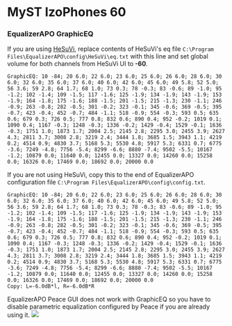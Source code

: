 # MyST IzoPhones 60
### EqualizerAPO GraphicEQ
If you are using [HeSuVi](https://sourceforge.net/projects/hesuvi/), replace contents of HeSuVi's eq file `C:\Program Files\EqualizerAPO\config\HeSuVi\eq.txt` with this line and set global volume for both channels from HeSuVi UI to **-60**.
```
GraphicEQ: 10 -84; 20 6.0; 22 6.0; 23 6.0; 25 6.0; 26 6.0; 28 6.0; 30 6.0; 32 6.0; 35 6.0; 37 6.0; 40 6.0; 42 6.0; 45 6.0; 49 5.8; 52 5.0; 56 3.6; 59 2.8; 64 1.7; 68 1.0; 73 0.3; 78 -0.3; 83 -0.6; 89 -1.0; 95 -1.2; 102 -1.4; 109 -1.5; 117 -1.6; 125 -1.9; 134 -1.9; 143 -1.9; 153 -1.9; 164 -1.8; 175 -1.6; 188 -1.5; 201 -1.5; 215 -1.3; 230 -1.1; 246 -0.9; 263 -0.8; 282 -0.5; 301 -0.2; 323 -0.1; 345 -0.6; 369 -0.5; 395 -0.7; 423 -0.4; 452 -0.7; 484 -1.1; 518 -0.9; 554 -0.3; 593 0.5; 635 0.6; 679 0.3; 726 0.5; 777 0.8; 832 0.6; 890 0.4; 952 -0.2; 1019 0.1; 1090 0.4; 1167 -0.3; 1248 -0.3; 1336 -0.2; 1429 -0.4; 1529 -0.1; 1636 -0.3; 1751 1.0; 1873 1.7; 2004 2.5; 2145 2.8; 2295 3.0; 2455 3.9; 2627 4.3; 2811 3.7; 3008 2.8; 3219 2.4; 3444 1.8; 3685 1.5; 3943 1.1; 4219 0.2; 4514 0.9; 4830 3.7; 5168 5.3; 5530 4.8; 5917 5.3; 6331 0.7; 6775 -3.6; 7249 -4.8; 7756 -5.4; 8299 -6.6; 8880 -7.4; 9502 -5.5; 10167 -1.2; 10879 0.0; 11640 0.0; 12455 0.0; 13327 0.0; 14260 0.0; 15258 0.0; 16326 0.0; 17469 0.0; 18692 0.0; 20000 0.0
```
If you are not using HeSuVi, copy this to the end of EqualizerAPO configuration file `C:\Program Files\EqualizerAPO\config\config.txt`.
```
GraphicEQ: 10 -84; 20 6.0; 22 6.0; 23 6.0; 25 6.0; 26 6.0; 28 6.0; 30 6.0; 32 6.0; 35 6.0; 37 6.0; 40 6.0; 42 6.0; 45 6.0; 49 5.8; 52 5.0; 56 3.6; 59 2.8; 64 1.7; 68 1.0; 73 0.3; 78 -0.3; 83 -0.6; 89 -1.0; 95 -1.2; 102 -1.4; 109 -1.5; 117 -1.6; 125 -1.9; 134 -1.9; 143 -1.9; 153 -1.9; 164 -1.8; 175 -1.6; 188 -1.5; 201 -1.5; 215 -1.3; 230 -1.1; 246 -0.9; 263 -0.8; 282 -0.5; 301 -0.2; 323 -0.1; 345 -0.6; 369 -0.5; 395 -0.7; 423 -0.4; 452 -0.7; 484 -1.1; 518 -0.9; 554 -0.3; 593 0.5; 635 0.6; 679 0.3; 726 0.5; 777 0.8; 832 0.6; 890 0.4; 952 -0.2; 1019 0.1; 1090 0.4; 1167 -0.3; 1248 -0.3; 1336 -0.2; 1429 -0.4; 1529 -0.1; 1636 -0.3; 1751 1.0; 1873 1.7; 2004 2.5; 2145 2.8; 2295 3.0; 2455 3.9; 2627 4.3; 2811 3.7; 3008 2.8; 3219 2.4; 3444 1.8; 3685 1.5; 3943 1.1; 4219 0.2; 4514 0.9; 4830 3.7; 5168 5.3; 5530 4.8; 5917 5.3; 6331 0.7; 6775 -3.6; 7249 -4.8; 7756 -5.4; 8299 -6.6; 8880 -7.4; 9502 -5.5; 10167 -1.2; 10879 0.0; 11640 0.0; 12455 0.0; 13327 0.0; 14260 0.0; 15258 0.0; 16326 0.0; 17469 0.0; 18692 0.0; 20000 0.0
Copy: L=-6.0dB*l, R=-6.0dB*R
```
EqualizerAPO Peace GUI does not work with GraphicEQ so you have to disable parametric equalization configured by Peace if you are already using it.
![](https://raw.githubusercontent.com/jaakkopasanen/AutoEq/master/results/Innerfidelity%202017/innerfidelity/onear/MyST%20IzoPhones%2060/MyST%20IzoPhones%2060.png)

